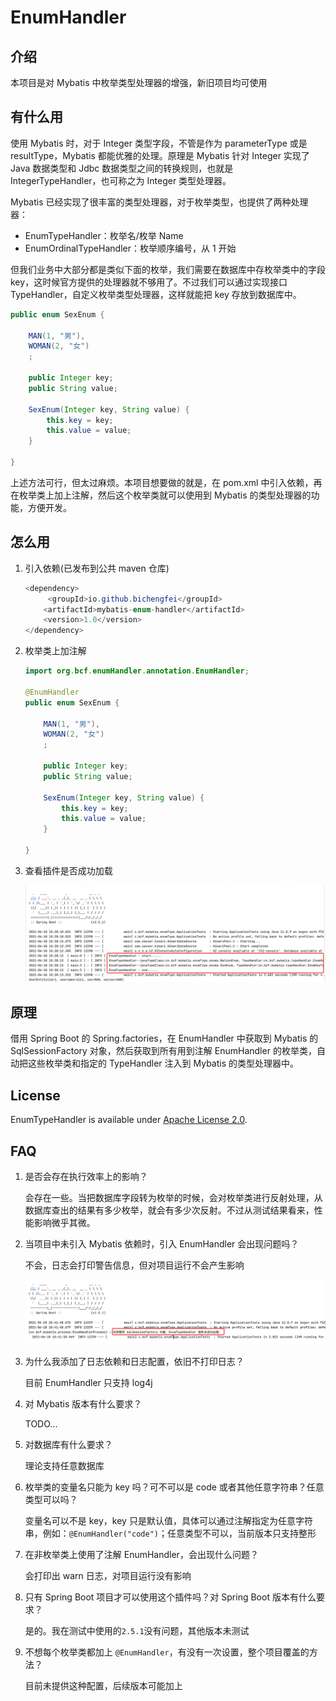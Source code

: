 # EnumHandler

## 介绍

本项目是对 Mybatis 中枚举类型处理器的增强，新旧项目均可使用

## 有什么用

使用 Mybatis 时，对于 Integer 类型字段，不管是作为 parameterType 或是 resultType，Mybatis 都能优雅的处理。原理是 Mybatis 针对 Integer 实现了 Java 数据类型和 Jdbc
数据类型之间的转换规则，也就是 IntegerTypeHandler，也可称之为 Integer 类型处理器。

Mybatis 已经实现了很丰富的类型处理器，对于枚举类型，也提供了两种处理器：

- EnumTypeHandler：枚举名/枚举 Name
- EnumOrdinalTypeHandler：枚举顺序编号，从 1 开始

但我们业务中大部分都是类似下面的枚举，我们需要在数据库中存枚举类中的字段 key，这时候官方提供的处理器就不够用了。不过我们可以通过实现接口 TypeHandler，自定义枚举类型处理器，这样就能把 key 存放到数据库中。

```java
public enum SexEnum {

    MAN(1, "男"),
    WOMAN(2, "女")
    ;

    public Integer key;
    public String value;

    SexEnum(Integer key, String value) {
        this.key = key;
        this.value = value;
    }

}
```

上述方法可行，但太过麻烦。本项目想要做的就是，在 pom.xml 中引入依赖，再在枚举类上加上注解，然后这个枚举类就可以使用到 Mybatis 的类型处理器的功能，方便开发。

## 怎么用

1. 引入依赖(已发布到公共 maven 仓库)

   ```java
   <dependency>
   		<groupId>io.github.bichengfei</groupId>
       <artifactId>mybatis-enum-handler</artifactId>
       <version>1.0</version>
   </dependency>
   ```

2. 枚举类上加注解

   ```java
   import org.bcf.enumHandler.annotation.EnumHandler;
   
   @EnumHandler
   public enum SexEnum {
   
       MAN(1, "男"),
       WOMAN(2, "女")
       ;
   
       public Integer key;
       public String value;
   
       SexEnum(Integer key, String value) {
           this.key = key;
           this.value = value;
       }
   
   }
   ```

3. 查看插件是否成功加载

   ![image-20210618103004915](img/运行成功日志.png)

## 原理

借用 Spring Boot 的 Spring.factories，在 EnumHandler 中获取到 Mybatis 的 SqlSessionFactory 对象，然后获取到所有用到注解 EnumHandler
的枚举类，自动把这些枚举类和指定的 TypeHandler 注入到 Mybatis 的类型处理器中。

## License

EnumTypeHandler is available under [Apache License 2.0](https://www.apache.org/licenses/LICENSE-2.0).

## FAQ

1. 是否会存在执行效率上的影响？

   会存在一些。当把数据库字段转为枚举的时候，会对枚举类进行反射处理，从数据库查出的结果有多少枚举，就会有多少次反射。不过从测试结果看来，性能影响微乎其微。

2. 当项目中未引入 Mybatis 依赖时，引入 EnumHandler 会出现问题吗？

   不会，日志会打印警告信息，但对项目运行不会产生影响

   ![未加入 Mybatis 依赖](img/未加入Mybatis依赖.png)

3. 为什么我添加了日志依赖和日志配置，依旧不打印日志？

   目前 EnumHandler 只支持 log4j

4. 对 Mybatis 版本有什么要求？

   TODO...

5. 对数据库有什么要求？

   理论支持任意数据库

6. 枚举类的变量名只能为 key 吗？可不可以是 code 或者其他任意字符串？任意类型可以吗？

   变量名可以不是 key，key 只是默认值，具体可以通过注解指定为任意字符串，例如：```@EnumHandler("code")```；任意类型不可以，当前版本只支持整形

7. 在非枚举类上使用了注解 EnumHandler，会出现什么问题？

   会打印出 warn 日志，对项目运行没有影响

8. 只有 Spring Boot 项目才可以使用这个插件吗？对 Spring Boot 版本有什么要求？

   是的。我在测试中使用的```2.5.1```没有问题，其他版本未测试

9. 不想每个枚举类都加上 ```@EnumHandler```，有没有一次设置，整个项目覆盖的方法？

   目前未提供这种配置，后续版本可能加上

   

   

   
